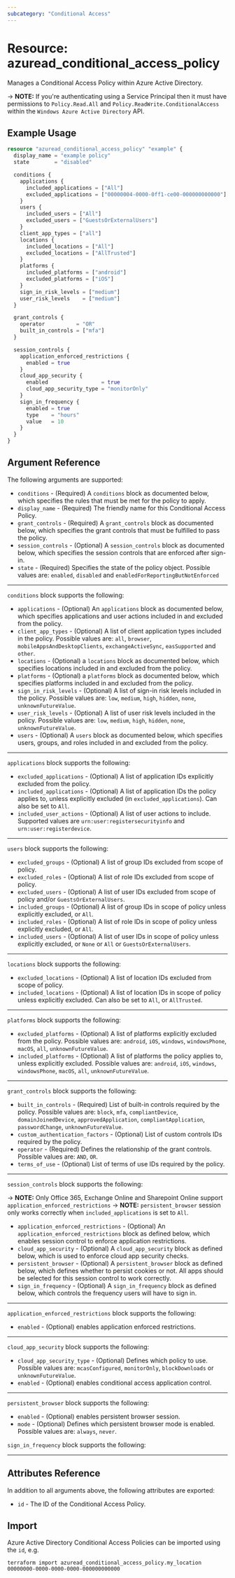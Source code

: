 ```yaml
---
subcategory: "Conditional Access"
---
```


# Resource: azuread_conditional_access_policy

Manages a Conditional Access Policy within Azure Active Directory.

-> **NOTE:** If you're authenticating using a Service Principal then it must have permissions to `Policy.Read.All` and `Policy.ReadWrite.ConditionalAccess` within the `Windows Azure Active Directory` API.

## Example Usage

```terraform
resource "azuread_conditional_access_policy" "example" {
  display_name = "example policy"
  state        = "disabled"

  conditions {
    applications {
      included_applications = ["All"]
      excluded_applications = ["00000004-0000-0ff1-ce00-000000000000"]
    }
    users {
      included_users = ["All"]
      excluded_users = ["GuestsOrExternalUsers"]
    }
    client_app_types = ["all"]
    locations {
      included_locations = ["All"]
      excluded_locations = ["AllTrusted"]
    }
    platforms {
      included_platforms = ["android"]
      excluded_platforms = ["iOS"]
    }
    sign_in_risk_levels = ["medium"]
    user_risk_levels    = ["medium"]
  }

  grant_controls {
    operator          = "OR"
    built_in_controls = ["mfa"]
  }

  session_controls {
    application_enforced_restrictions {
      enabled = true
    }
    cloud_app_security {
      enabled                 = true
      cloud_app_security_type = "monitorOnly"
    }
    sign_in_frequency {
      enabled = true
      type    = "hours"
      value   = 10
    }
  }
}
```

## Argument Reference

The following arguments are supported:

* `conditions` - (Required) A `conditions` block as documented below, which specifies the rules that must be met for the policy to apply.
* `display_name` - (Required) The friendly name for this Conditional Access Policy.
* `grant_controls` - (Required) A `grant_controls` block as documented below, which specifies the grant controls that must be fulfilled to pass the policy.
* `session_controls` - (Optional) A `session_controls` block as documented below, which specifies the session controls that are enforced after sign-in.
* `state` - (Required) Specifies the state of the policy object. Possible values are: `enabled`, `disabled` and `enabledForReportingButNotEnforced`

---

`conditions` block supports the following:

* `applications` - (Optional) An `applications` block as documented below, which specifies applications and user actions included in and excluded from the policy.
* `client_app_types` - (Optional) A list of client application types included in the policy. Possible values are: `all`, `browser`, `mobileAppsAndDesktopClients`, `exchangeActiveSync`, `easSupported` and `other`.
* `locations` - (Optional) a `locations` block as documented below, which specifies locations included in and excluded from the policy.
* `platforms` - (Optional) a `platforms` block as documented below, which specifies platforms included in and excluded from the policy.
* `sign_in_risk_levels` - (Optional) A list of sign-in risk levels included in the policy. Possible values are: `low`, `medium`, `high`, `hidden`, `none`, `unknownFutureValue`.
* `user_risk_levels` - (Optional) A list of user risk levels included in the policy. Possible values are: `low`, `medium`, `high`, `hidden`, `none`, `unknownFutureValue`.
* `users` - (Optional) A `users` block as documented below, which specifies users, groups, and roles included in and excluded from the policy.

---

`applications` block supports the following:

* `excluded_applications` - (Optional) A list of application IDs explicitly excluded from the policy.
* `included_applications` - (Optional) A list of application IDs the policy applies to, unless explicitly excluded (in `excluded_applications`). Can also be set to `All`.
* `included_user_actions` - (Optional) A list of user actions to include. Supported values are `urn:user:registersecurityinfo` and `urn:user:registerdevice`.

---

`users` block supports the following:

* `excluded_groups` - (Optional) A list of group IDs excluded from scope of policy.
* `excluded_roles` - (Optional) A list of role IDs excluded from scope of policy.
* `excluded_users` - (Optional) A list of user IDs excluded from scope of policy and/or `GuestsOrExternalUsers`.
* `included_groups` - (Optional) A list of group IDs in scope of policy unless explicitly excluded, or `All`.
* `included_roles` - (Optional) A list of role IDs in scope of policy unless explicitly excluded, or `All`.
* `included_users` - (Optional) A list of user IDs in scope of policy unless explicitly excluded, or `None` or `All` or `GuestsOrExternalUsers`.

---

`locations` block supports the following:

* `excluded_locations` - (Optional) A list of location IDs excluded from scope of policy.
* `included_locations` - (Optional) A list of location IDs in scope of policy unless explicitly excluded. Can also be set to `All`, or `AllTrusted`.

---

`platforms` block supports the following:

* `excluded_platforms` - (Optional) A list of platforms explicitly excluded from the policy. Possible values are: `android`, `iOS`, `windows`, `windowsPhone`, `macOS`, `all`, `unknownFutureValue`.
* `included_platforms` - (Optional) A list of platforms the policy applies to, unless explicitly excluded. Possible values are: `android`, `iOS`, `windows`, `windowsPhone`, `macOS`, `all`, `unknownFutureValue`.

---

`grant_controls` block supports the following:

* `built_in_controls` - (Required) List of built-in controls required by the policy. Possible values are: `block`, `mfa`, `compliantDevice`, `domainJoinedDevice`, `approvedApplication`, `compliantApplication`, `passwordChange`, `unknownFutureValue`.
* `custom_authentication_factors` - (Optional) List of custom controls IDs required by the policy.
* `operator` - (Required) Defines the relationship of the grant controls. Possible values are: `AND`, `OR`.
* `terms_of_use` - (Optional) List of terms of use IDs required by the policy.

---

`session_controls` block supports the following:

-> **NOTE:** Only Office 365, Exchange Online and Sharepoint Online support `application_enforced_restrictions`
-> **NOTE:** `persistent_browser` session only works correctly when `included_applications` is set to `All`.

* `application_enforced_restrictions` - (Optional) An `application_enforced_restrictions` block as defined below, which enables session control to enforce application restrictions.
* `cloud_app_security` - (Optional) A `cloud_app_security` block as defined below, which is used to enforce cloud app security checks.
* `persistent_browser` - (Optional) A `persistent_browser` block as defined below, which defines whether to persist cookies or not. All apps should be selected for this session control to work correctly.
* `sign_in_frequency` - (Optional) A `sign_in_frequency` block as defined below, which controls the frequency users will have to sign in.

---

`application_enforced_restrictions` block supports the following:

* `enabled` - (Optional) enables application enforced restrictions.

---

`cloud_app_security` block supports the following:

* `cloud_app_security_type` - (Optional) Defines which policy to use. Possible values are: `mcasConfigured`, `monitorOnly`, `blockDownloads` or `unknownFutureValue`.
* `enabled` - (Optional) enables conditional access application control.

---

`persistent_browser` block supports the following:

* `enabled` - (Optional) enables persistent browser session.
* `mode` - (Optional) Defines which persistent browser mode is enabled. Possible values are: `always`, `never`.

`sign_in_frequency` block supports the following:

---

## Attributes Reference

In addition to all arguments above, the following attributes are exported:

* `id` - The ID of the Conditional Access Policy.

## Import

Azure Active Directory Conditional Access Policies can be imported using the `id`, e.g.

```shell
terraform import azuread_conditional_access_policy.my_location 00000000-0000-0000-0000-000000000000
```
